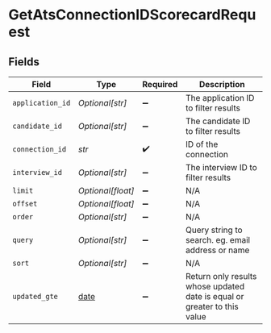 # GetAtsConnectionIDScorecardRequest


## Fields

| Field                                                                    | Type                                                                     | Required                                                                 | Description                                                              |
| ------------------------------------------------------------------------ | ------------------------------------------------------------------------ | ------------------------------------------------------------------------ | ------------------------------------------------------------------------ |
| `application_id`                                                         | *Optional[str]*                                                          | :heavy_minus_sign:                                                       | The application ID to filter results                                     |
| `candidate_id`                                                           | *Optional[str]*                                                          | :heavy_minus_sign:                                                       | The candidate ID to filter results                                       |
| `connection_id`                                                          | *str*                                                                    | :heavy_check_mark:                                                       | ID of the connection                                                     |
| `interview_id`                                                           | *Optional[str]*                                                          | :heavy_minus_sign:                                                       | The interview ID to filter results                                       |
| `limit`                                                                  | *Optional[float]*                                                        | :heavy_minus_sign:                                                       | N/A                                                                      |
| `offset`                                                                 | *Optional[float]*                                                        | :heavy_minus_sign:                                                       | N/A                                                                      |
| `order`                                                                  | *Optional[str]*                                                          | :heavy_minus_sign:                                                       | N/A                                                                      |
| `query`                                                                  | *Optional[str]*                                                          | :heavy_minus_sign:                                                       | Query string to search. eg. email address or name                        |
| `sort`                                                                   | *Optional[str]*                                                          | :heavy_minus_sign:                                                       | N/A                                                                      |
| `updated_gte`                                                            | [date](https://docs.python.org/3/library/datetime.html#date-objects)     | :heavy_minus_sign:                                                       | Return only results whose updated date is equal or greater to this value |